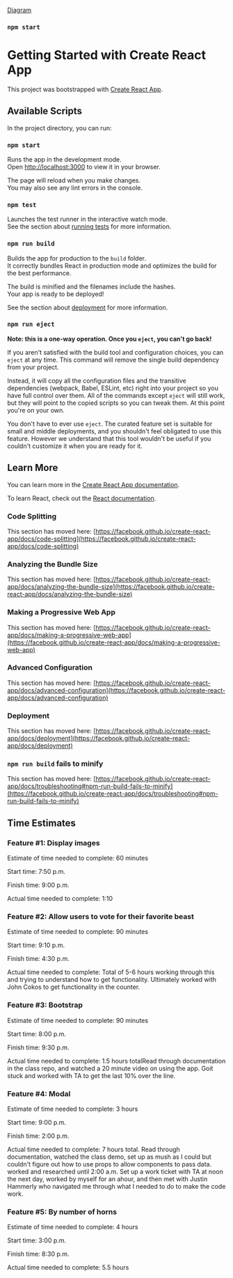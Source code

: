 [Diagram](././assets/HornedBeastDiagram.png)

### `npm start`

# Getting Started with Create React App

This project was bootstrapped with [Create React App](https://github.com/facebook/create-react-app).

## Available Scripts

In the project directory, you can run:

### `npm start`

Runs the app in the development mode.\
Open [http://localhost:3000](http://localhost:3000) to view it in your browser.

The page will reload when you make changes.\
You may also see any lint errors in the console.

### `npm test`

Launches the test runner in the interactive watch mode.\
See the section about [running tests](https://facebook.github.io/create-react-app/docs/running-tests) for more information.

### `npm run build`

Builds the app for production to the `build` folder.\
It correctly bundles React in production mode and optimizes the build for the best performance.

The build is minified and the filenames include the hashes.\
Your app is ready to be deployed!

See the section about [deployment](https://facebook.github.io/create-react-app/docs/deployment) for more information.

### `npm run eject`

**Note: this is a one-way operation. Once you `eject`, you can't go back!**

If you aren't satisfied with the build tool and configuration choices, you can `eject` at any time. This command will remove the single build dependency from your project.

Instead, it will copy all the configuration files and the transitive dependencies (webpack, Babel, ESLint, etc) right into your project so you have full control over them. All of the commands except `eject` will still work, but they will point to the copied scripts so you can tweak them. At this point you're on your own.

You don't have to ever use `eject`. The curated feature set is suitable for small and middle deployments, and you shouldn't feel obligated to use this feature. However we understand that this tool wouldn't be useful if you couldn't customize it when you are ready for it.

## Learn More

You can learn more in the [Create React App documentation](https://facebook.github.io/create-react-app/docs/getting-started).

To learn React, check out the [React documentation](https://reactjs.org/).

### Code Splitting

This section has moved here: [https://facebook.github.io/create-react-app/docs/code-splitting](https://facebook.github.io/create-react-app/docs/code-splitting)

### Analyzing the Bundle Size

This section has moved here: [https://facebook.github.io/create-react-app/docs/analyzing-the-bundle-size](https://facebook.github.io/create-react-app/docs/analyzing-the-bundle-size)

### Making a Progressive Web App

This section has moved here: [https://facebook.github.io/create-react-app/docs/making-a-progressive-web-app](https://facebook.github.io/create-react-app/docs/making-a-progressive-web-app)

### Advanced Configuration

This section has moved here: [https://facebook.github.io/create-react-app/docs/advanced-configuration](https://facebook.github.io/create-react-app/docs/advanced-configuration)

### Deployment

This section has moved here: [https://facebook.github.io/create-react-app/docs/deployment](https://facebook.github.io/create-react-app/docs/deployment)

### `npm run build` fails to minify

This section has moved here: [https://facebook.github.io/create-react-app/docs/troubleshooting#npm-run-build-fails-to-minify](https://facebook.github.io/create-react-app/docs/troubleshooting#npm-run-build-fails-to-minify)

## Time Estimates

### Feature #1: Display images

Estimate of time needed to complete: 60 minutes

Start time: 7:50 p.m.

Finish time: 9:00 p.m.

Actual time needed to complete: 1:10


### Feature #2: Allow users to vote for their favorite beast


Estimate of time needed to complete: 90 minutes

Start time: 9:10 p.m.

Finish time: 4:30 p.m.

Actual time needed to complete: Total of 5-6 hours working through this and trying to understand how to get functionality. Ultimately worked with John Cokos to get functionality in the counter.

### Feature #3: Bootstrap


Estimate of time needed to complete: 90 minutes

Start time: 8:00 p.m.

Finish time: 9:30 p.m.

Actual time needed to complete: 1.5 hours totalRead through documentation in the class repo, and watched a 20 minute video on using the app. Goit stuck and worked with TA to get the last 10% over the line. 

### Feature #4: Modal


Estimate of time needed to complete: 3 hours

Start time: 9:00 p.m.

Finish time: 2:00 p.m.

Actual time needed to complete: 7 hours total. Read through documentation, watched the class demo, set up as mush as I could but couldn't figure out how to use props to allow components to pass data. worked and researched until 2:00 a.m.  Set up a work ticket with TA at noon the next day, worked by myself for an ahour, and then met with Justin Hammerly who navigated me through what I needed to do to make the code work. 

### Feature #5: By number of horns

Estimate of time needed to complete: 4 hours

Start time: 3:00 p.m.

Finish time: 8:30 p.m.

Actual time needed to complete: 5.5 hours
